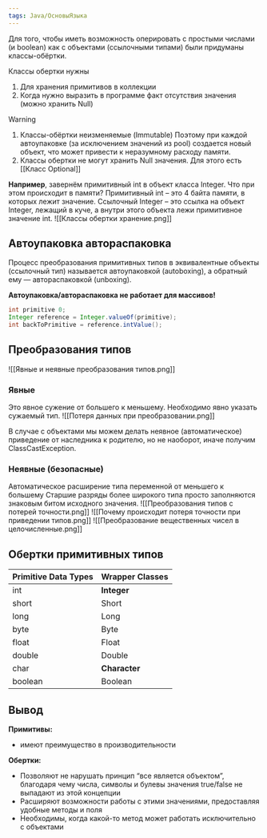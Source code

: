```yaml
---
tags: Java/ОсновыЯзыка
--- 
```

Для того, чтобы иметь возможность оперировать с простыми числами (и boolean) как с объектами (ссылочными типами) были придуманы классы-обёртки.

Классы обертки нужны
1. Для хранения примитивов в коллекции
2. Когда нужно выразить в программе факт отсутствия значения (можно хранить Null)

>[!WARNING] 
>1. Классы-обёртки неизменяемые (Immutable)
>Поэтому при каждой автоупаковке (за исключением значений из pool) создается новый объект, что может привести к неразумному расходу памяти.
>2. Классы обертки не могут хранить Null значения. Для этого есть [[Класс Optional]]

**Например**, завернём примитивный int в объект класса Integer. Что при этом происходит в памяти?
Примитивный int – это 4 байта памяти, в которых лежит значение. Ссылочный Integer – это ссылка на объект Integer, лежащий в куче, а внутри этого объекта лежи примитивное значение int.
![[Классы обертки хранение.png]]
## Автоупаковка автораспаковка
Процесс преобразования примитивных типов в эквивалентные объекты (ссылочный тип) называется автоупаковкой (autoboxing), а обратный ему — автораспаковкой (unboxing).

**Автоупаковка/автораспаковка не работает для массивов!**
``` java
int primitive 0;
Integer reference = Integer.valueOf(primitive);
int backToPrimitive = reference.intValue();
```

## Преобразования типов
![[Явные и неявные преобразования типов.png]]
### Явные
Это явное сужение от большего к меньшему.
Необходимо явно указать сужаемый тип.
![[Потеря данных при преобразовании.png]]


В случае с объектами мы можем делать неявное (автоматическое) приведение от наследника к родителю, но не наоборот, иначе получим ClassCastException.
### Неявные (безопасные)
Автоматическое расширение типа переменной от меньшего к большему
Старшие разряды более широкого типа просто заполняются знаковым битом исходного значения.
![[Преобразования типов с потерей точности.png]]
![[Почему происходит потеря точности при приведении типов.png]]
![[Преобразование вещественных чисел в целочисленные.png]]

## Обертки примитивных типов

| Primitive Data Types | Wrapper Classes |
|----------------------|-----------------|
| int                  | **Integer**         |
| short                | Short           |
| long                 | Long            |
| byte                 | Byte            |
| float                | Float           |
| double               | Double          |
| char                 | **Character**       |
| boolean              | Boolean         |

## Вывод
**Примитивы:**
-   имеют преимущество в производительности

**Обертки:**
-   Позволяют не нарушать принцип “все является объектом”, благодаря чему числа, символы и булевы значения true/false не выпадают из этой концепции
-   Расширяют возможности работы с этими значениями, предоставляя удобные методы и поля
-   Необходимы, когда какой-то метод может работать исключительно с объектами
